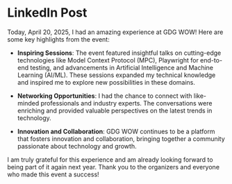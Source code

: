 # LinkedIn Post

Today, April 20, 2025, I had an amazing experience at GDG WOW! Here are some key highlights from the event:

- **Inspiring Sessions**: The event featured insightful talks on cutting-edge technologies like Model Context Protocol (MPC), Playwright for end-to-end testing, and advancements in Artificial Intelligence and Machine Learning (AI/ML). These sessions expanded my technical knowledge and inspired me to explore new possibilities in these domains.

- **Networking Opportunities**: I had the chance to connect with like-minded professionals and industry experts. The conversations were enriching and provided valuable perspectives on the latest trends in technology.

- **Innovation and Collaboration**: GDG WOW continues to be a platform that fosters innovation and collaboration, bringing together a community passionate about technology and growth.

I am truly grateful for this experience and am already looking forward to being part of it again next year. Thank you to the organizers and everyone who made this event a success!